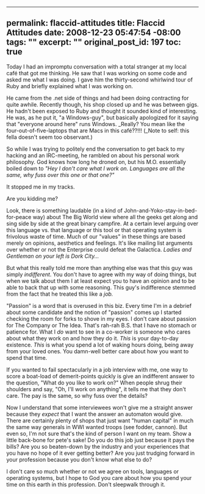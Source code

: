 ----- 
permalink: flaccid-attitudes
title: Flaccid Attitudes
date: 2008-12-23 05:47:54 -08:00
tags: ""
excerpt: ""
original_post_id: 197
toc: true
-----
Today I had an impromptu conversation with a total stranger at my local caf&#233; that got me thinking. He saw that I was working on some code and asked me what I was doing. I gave him the thirty-second whirlwind tour of Ruby and briefly explained what I was working on.

He came from the .net side of things and had been doing contracting for quite awhile. Recently though, his shop closed up and he was between gigs. He hadn't been exposed to Ruby and thought it sounded kind of interesting. He was, as he put it, "a Windows-guy", but basically apologized for it saying that "everyone around here" runs Windows. _Really? You mean like the four-out-of-five-laptops that are Macs in this caf&#233;??!!! (_Note to self: this fella doesn't seem too observant.)

So while I was trying to politely end the conversation to get back to my hacking and an IRC-meeting, he rambled on about his personal work philosophy. God knows how long he droned on, but his M.O. essentially boiled down to _"Hey I don't care what I work on. Languages are all the same, why fuss over this one or that one?"_

It stopped me in my tracks.

Are you kidding me?

Look, there is something laudable (in a kind of John-and-Yoko-stay-in-bed-for-peace way) about The Big World view where all the geeks get along and sing side by side at the great binary campfire. At a certain level arguing over this language vs. that language or this tool or that operating system is frivolous waste of time. Much of our "values" in these things are based merely on opinions, aesthetics and feelings. It's like mailing list arguments over whether or not the Enterprise could defeat the Galactica. _Ladies and Gentleman on your left is Dork City&#8230;_

But what this really told me more than anything else was that this guy was simply _indifferent_. You don't have to agree with my way of doing things, but when we talk about them I at least expect you to have an opinion and to be able to back that up with some reasoning. This guy's indifference stemmed from the fact that he treated this like a _job._

"Passion" is a word that is overused in this biz. Every time I'm in a debrief about some candidate and the notion of "passion" comes up I started checking the room for forks to shove in my eyes. I don't care about passion for The Company or The Idea. That's rah-rah B.S. that I have no stomach or patience for. What I _do_ want to see in a co-worker is someone who cares about what they work on and how they do it. _This_ is your day-to-day existence. _This_ is what you spend a lot of waking hours doing, being away from your loved ones. You damn-well better care about how you want to spend that time.

If you wanted to fail spectacularly in a job interview with me, one way to score a boat-load of demerit-points quickly is give an indifferent answer to the question, "What do you like to work on?" When people shrug their shoulders and say, "Oh, I'll work on anything", it tells me that they don't care. The pay is the same, so why fuss over the details?


Now I understand that some interviewees won't give me a straight answer because they _expect_ that I want the answer an automaton would give. There are certainly plenty of shops that just want "human capital" in much the same way generals in WWI wanted troops (see fodder, cannon). But even so, I'm not sure that's the kind of person I want on my team. Show a little back-bone for pete's sake! Do you do this job just because it pays the bills? Are you so beaten-down by the industry and your experiences that you have no hope of it ever getting better? Are you just trudging forward in your profession because you don't know what else to do?

I don't care so much whether or not we agree on tools, languages or operating systems, but I hope to God you care about how you spend your time on this earth in this profession. Don't sleepwalk through it.

